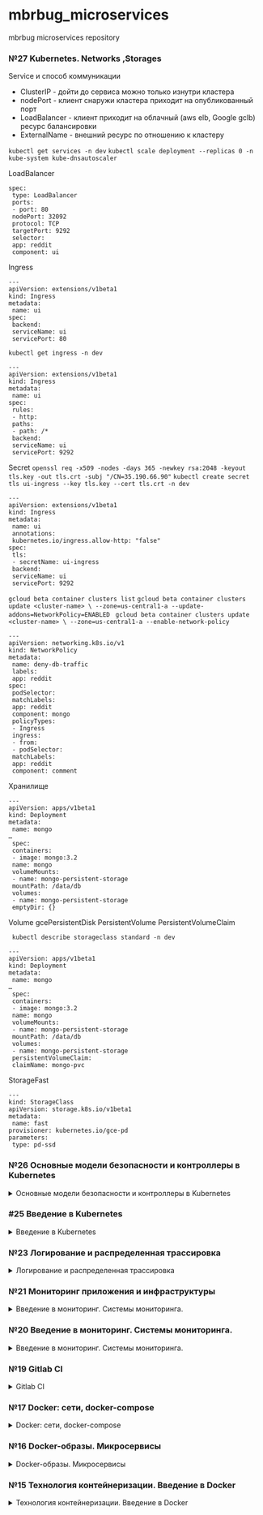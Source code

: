 # mbrbug_microservices
mbrbug microservices repository

### №27 Kubernetes. Networks ,Storages

Service и способ коммуникации
- ClusterIP - дойти до сервиса можно только изнутри кластера
- nodePort - клиент снаружи кластера приходит на опубликованный порт
- LoadBalancer - клиент приходит на облачный (aws elb, Google gclb) ресурс балансировки
- ExternalName - внешний ресурс по отношению к кластеру

`kubectl get services -n dev`
`kubectl scale deployment --replicas 0 -n kube-system kube-dnsautoscaler`

LoadBalancer
```
spec:
 type: LoadBalancer
 ports:
 - port: 80
 nodePort: 32092
 protocol: TCP
 targetPort: 9292
 selector:
 app: reddit
 component: ui
```

Ingress
```
---
apiVersion: extensions/v1beta1
kind: Ingress
metadata:
 name: ui
spec:
 backend:
 serviceName: ui
 servicePort: 80
```
`kubectl get ingress -n dev`

```
---
apiVersion: extensions/v1beta1
kind: Ingress
metadata:
 name: ui
spec:
 rules:
 - http:
 paths:
 - path: /*
 backend:
 serviceName: ui
 servicePort: 9292
```

Secret
`openssl req -x509 -nodes -days 365 -newkey rsa:2048 -keyout tls.key -out tls.crt -subj "/CN=35.190.66.90"`
`kubectl create secret tls ui-ingress --key tls.key --cert tls.crt -n dev`

```
---
apiVersion: extensions/v1beta1
kind: Ingress
metadata:
 name: ui
 annotations:
 kubernetes.io/ingress.allow-http: "false"
spec:
 tls:
 - secretName: ui-ingress
 backend:
 serviceName: ui
 servicePort: 9292
```

`gcloud beta container clusters list`
`gcloud beta container clusters update <cluster-name> \
 --zone=us-central1-a --update-addons=NetworkPolicy=ENABLED
`
`gcloud beta container clusters update <cluster-name> \
 --zone=us-central1-a --enable-network-policy`

```
---
apiVersion: networking.k8s.io/v1
kind: NetworkPolicy
metadata:
 name: deny-db-traffic
 labels:
 app: reddit
spec:
 podSelector:
 matchLabels:
 app: reddit
 component: mongo
 policyTypes:
 - Ingress
 ingress:
 - from:
 - podSelector:
 matchLabels:
 app: reddit
 component: comment
```

Хранилище

```
---
apiVersion: apps/v1beta1
kind: Deployment
metadata:
 name: mongo
…
 spec:
 containers:
 - image: mongo:3.2
 name: mongo
 volumeMounts:
 - name: mongo-persistent-storage
 mountPath: /data/db
 volumes:
 - name: mongo-persistent-storage
 emptyDir: {}
```
Volume gcePersistentDisk
PersistentVolume
PersistentVolumeClaim


` kubectl describe storageclass standard -n dev`

```
---
apiVersion: apps/v1beta1
kind: Deployment
metadata:
 name: mongo
…
 spec:
 containers:
 - image: mongo:3.2
 name: mongo
 volumeMounts:
 - name: mongo-persistent-storage
 mountPath: /data/db
 volumes:
 - name: mongo-persistent-storage
 persistentVolumeClaim:
 claimName: mongo-pvc
```

StorageFast

```
---
kind: StorageClass
apiVersion: storage.k8s.io/v1beta1
metadata:
 name: fast
provisioner: kubernetes.io/gce-pd
parameters:
 type: pd-ssd
```

### №26 Основные модели безопасности и контроллеры в Kubernetes

<details>
  <summary>Основные модели безопасности и контроллеры в Kubernetes</summary>
Установка kubectl
https://kubernetes.io/docs/tasks/tools/install-kubectl/

Установка Minikube
https://kubernetes.io/docs/tasks/tools/install-minikube/

`minikube start`

Информацию о контекстах kubectl сохраняет в файле
`~/.kube/config`

Обычно порядок конфигурирования kubectl следующий:
Создать cluster:
`kubectl config set-cluster … cluster_name`
Создать данные пользователя (credentials)
`kubectl config set-credentials … user_name`
Создать контекст
```
kubectl config set-context context_name \
--cluster=cluster_name \
--user=user_name
```
Использовать контекст
`kubectl config use-context context_name`

Текущий контекст
`kubectl config current-context`
Список всех контекстов
`kubectl config get-contexts`

Запуск в Minikube
`kubectl apply -f ui-deployment.yml`
`kubectl get deployment`
`kubectl get pods`

```
kubectl get pods --selector component=ui
kubectl port-forward <pod-name> 8080:9292
```

###### Монтирование стандартного Volume для хранения данных вне контейнера
```
apiVersion: apps/v1beta2
kind: Deployment
…
 containers:
 - image: mongo:3.2
 name: mongo
 volumeMounts:
 - name: mongo-persistent-storage
 mountPath: /data/db
 volumes:
 - name: mongo-persistent-storage
 emptyDir: {}
```

##### Services
comment-service.yml
```
---
apiVersion: v1
kind: Service
metadata:
 name: comment
 labels:
 app: reddit
 component: post
spec:
 ports:
 - port: 9292
 protocol: TCP
 targetPort: 9292
 selector:
 app: reddit
 component: comment
```

`kubectl describe service comment `
`kubectl exec -ti <pod-name> nslookup comment`
`kubectl port-forward <pod-name> 9292:9292`
`kubectl logs post-56bbbf6795-7btnm`

```
---
apiVersion: v1
kind: Service
metadata:
 name: comment-db
 labels:
 app: reddit
 component: mongo
 comment-db: "true"
spec:
 ports:
 - port: 27017
 protocol: TCP
 targetPort: 27017
 selector:
 app: reddit
 component: mongo
 comment-db: "true"
```

nodePort
```
spec:
 type: NodePort
 ports:
- nodePort: 32092
 port: 9292
 protocol: TCP
 targetPort: 9292
 selector:

```

`minikube services list`
` minikube addons list`

##### Namespaces
`kubectl get all -n kube-system --selector k8s-app=kubernetes-dashboard`
`minikube service kubernetes-dashboard -n kube-system`

dev-namespace.yml
```
---
apiVersion: v1
kind: Namespace
metadata:
 name: dev
```
`kubectl apply -f dev-namespace.yml`
`minikube service ui -n dev`
</details>

### #25 Введение в Kubernetes

<details>
  <summary>Введение в Kubernetes</summary>

##### пример Deployment манифест
```
apiVersion: apps/v1
kind: Deployment
metadata:
name: post-deployment
spec:
replicas: 1
# Указатель на то, какие поды нужно поддерживать в нужном количестве
selector:
matchLabels:
app: post
template:
metadata:
name: post-pod
labels:
app: post
spec:
containers:
- image: andrewmbr/post
name: post
```

```
apiVersion: apps/v1beta2
kind: Deployment
metadata:
 name: comment
…
 containers:
 - image: chromko/comment
 name: comment
 env:
 - name: COMMENT_DATABASE_HOST
 value: comment-db
```

`gcloud container clusters get-credentials cluster-1 --zone us-central1-a --project docker-182408`
`kubectl get nodes -o wide`
`kubectl describe service ui -n dev | grep NodePort`

##### Kubernetes The Hard Way
https://github.com/kelseyhightower/kubernetes-the-hard-way

</details>


### №23 Логирование и распределенная трассировка

<details>
  <summary>Логирование и распределенная трассировка</summary>

ветка logging-1
#### Elastic Stack
EFK и ELK
- ElasticSearch (TSDB и поисковый движок для хранения данных)
- Logstash (для агрегации и трансформации данных)
- Kibana (для визуализации)
или вместо Logstash - fluentd

##### docker/docker-compose-logging.yml
```
version: '3'
services:

fluentd:
build: ./fluentd
ports:
- "24224:24224"
- "24224:24224/udp"

elasticsearch:
image: elasticsearch
expose:
- 9200
ports:
- "9200:9200"

kibana:
image: kibana
ports:
- "5601:5601"
```

##### fluentd Dockerfile
```
FROM fluent/fluentd:v0.12
RUN gem install fluent-plugin-elasticsearch --no-rdoc --no-ri --version 1.9.5
RUN gem install fluent-plugin-grok-parser --no-rdoc --no-ri --version 1.0.0
ADD fluent.conf /fluentd/etc
```

fluentd.conf
```
<source>
  @type forward
  port 24224
  bind 0.0.0.0
</source>

<filter service.post>
  @type parser
  format json
  key_name log
</filter>

<filter service.ui>
  @type parser
  key_name log
  format grok
  grok_pattern %{RUBY_LOGGER}
</filter>

<filter service.ui>
  @type parser
  format grok
  grok_pattern service=%{WORD:service} \| event=%{WORD:event} \| request_id=%{GREEDYDATA:request_id} \| message='%{GREEDYDATA:message}'
  key_name message
  reserve_data true
</filter>

<filter service.ui>
  @type parser
  format grok
  grok_pattern service=%{WORD:service} \| event=%{WORD:event} \| path=%{URIPATH:path} \| request_id=%{GREEDYDATA:request_id} \| remote_addr=%{IPORHOST:remote_add$
  key_name message
  reserve_data false
</filter>

<match *.**>
  @type copy
  <store>
    @type elasticsearch
    host elasticsearch
    port 9200
    logstash_format true
    logstash_prefix fluentd
    logstash_dateformat %Y%m%d
    include_tag_key true
    type_name access_log
    tag_key @log_name
    flush_interval 1s
  </store>
  <store>
    @type stdout
  </store>
</match>
```

##### Структурированные логи
docker драйвер fluentd
```
    logging:
      driver: "fluentd"
      options:
        fluentd-address: localhost:24224
        tag: service.ui

```

#### Kibana

индекс fluentd
`fluentd-*`
##### фильтры Kibana
```
<filter service.post>
@type parser
format json
key_name log
</filter>
```
```
<match *.**>
  @type copy
  <store>
    @type elasticsearch
    host elasticsearch
    port 9200
    logstash_format true
    logstash_prefix fluentd
    logstash_dateformat %Y%m%d
    include_tag_key true
    type_name access_log
    tag_key @log_name
    flush_interval 1s
  </store>
  <store>
    @type stdout
  </store>
</match>
```

##### Неструктурированные логи
###### Парсинг
```
<filter service.post>
@type parser
format json
key_name log
</filter>
<filter service.ui>
@type parser
format /\[(?<time>[^\]]*)\] (?<level>\S+) (?<user>\S+)[\W]*service=(?<service>\S+)[\W]*event=(?<event>\S+)[\W]*
(?:path=(?<path>\S+)[\W]*)?request_id=(?<request_id>\S+)[\W]*(?:remote_addr=(?<remote_addr>\S+)[\W]*)?(?:method=
(?<method>\S+)[\W]*)?(?:response_status=(?<response_status>\S+)[\W]*)?(?:message='(?<message>[^\']*)[\W]*)?/
key_name log
</filter>
```

##### Распределенный трейсинг
```
services:
zipkin:
image: openzipkin/zipkin
ports:
- "9411:9411"
networks:
- front_net
- back_net
networks:
back_net:
front_net:
```
</details>

### №21 Мониторинг приложения и инфраструктуры

<details>
  <summary>Введение в мониторинг. Системы мониторинга.</summary>

Разворачиваем через docker-machine виртуалку

##### cAdvisor
cAdvisor собирает информацию о ресурсах потребляемых
контейнерами и характеристиках их работы
docker-compose
```
services:
...
cadvisor:
image: google/cadvisor:v0.29.0
volumes:
- '/:/rootfs:ro'
- '/var/run:/var/run:rw'
- '/sys:/sys:ro'
- '/var/lib/docker/:/var/lib/docker:ro'
ports:
- '8080:8080'
```
prometheus.yml
```
scrape_configs:
...
- job_name: 'cadvisor'
static_configs:
- targets:
- 'cadvisor:8080'
```
и пересборка образа prometheus_net
`docker build -t $USER_NAME/prometheus .`

##### Grafana
Визуализация метрик
```
services:
...
grafana:
image: grafana/grafana:5.0.0
volumes:
- grafana_data:/var/lib/grafana
environment:
- GF_SECURITY_ADMIN_USER=admin
- GF_SECURITY_ADMIN_PASSWORD=secret
depends_on:
- prometheus
ports:
- 3000:3000
...
volumes:
grafana_data:
```
добавляем источники данных, дашборды
сбор метрик
rate()
histogram_quantile()

##### Alerting
Alertmanager в Prometheus
```
FROM prom/alertmanager:v0.14.0
ADD config.yml /etc/alertmanager/
```
config.yml
```
global:
slack_api_url:
'https://hooks.slack.com/services/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'
#Заменяем на свои значения
route:
receiver: 'slack-notifications'
receivers:
- name: 'slack-notifications'
slack_configs:
- channel: '#userchannel' #Заменяем на свои значения
```
docker-compose
```
services:
...
alertmanager:
image: ${USER_NAME}/alertmanager
command:
- '--config.file=/etc/alertmanager/config.yml'
ports:
- 9093:9093
```
##### alert rules
monitoring/prometheus/alerts.yml
```
groups:
- name: alert.rules
rules:
- alert: InstanceDown
expr: up == 0 # любое PromQL выражение
for: 1m # В течении какого времени, по умолчанию 0
labels: # Дополнительные метки
severity: page
annotations:
description: '{{ $labels.instance }} of job {{ $labels.job }} has been down for
more than 1 minute'
summary: 'Instance {{ $labels.instance }} down'
```

правила в настройках
```
rule_files:
- "alerts.yml"
alerting:
alertmanagers:
- scheme: http
static_configs:
- targets:
- "alertmanager:9093"
```
##### Метрики через настройки Docker
docker daemon.json
```
{
  "metrics-addr" : "127.0.0.1:9323",
  "experimental" : true
}
```
prometheus job
```
- job_name: 'docker'
    static_configs:
      - targets: ['10.132.0.21:9323']
```
##### Telegraf от InfluxDB
docker-compose
```
telegraf:
  image: ${USERNAME1}/telegraf
  volumes:
   - '/var/run/docker.sock:/var/run/docker.sock'
  networks:
   - prometheus_net

 influxdb:
  image: influxdb
  volumes:
   - 'influxdb_data:/var/lib/influxdb'
  networks:
   - prometheus_net
```
job
```
- job_name: 'telegraf'
  static_configs:
    - targets: ['telegraf:9126']
```
##### импорт источников и дашбордов в Grafana
provisioning/dashboards/my_dashboards.yml
provisioning/datasources/my_datasource.yml

##### Сбор метрик со Stackdriver c помощью образа Docker
```
stackdriver-exporter:
  image: andrewmbr/stackdriver
  ports:
   - 9255:9255
  networks:
   - prometheus_net
  environment:
   - GOOGLE_APPLICATION_CREDENTIALS=/opt/gcp-key/gcp-key.json
   - STACKDRIVER_EXPORTER_GOOGLE_PROJECT_ID=docker-266911
   - STACKDRIVER_EXPORTER_MONITORING_METRICS_TYPE_PREFIXES=compute.googleapis.com/instance/cpu,compute.googleapis.com/instance/disk
```
##### proxy trickster
```
trickster:
 image: tricksterio/trickster
 networks:
  - prometheus_net
 environment:
  - TRK_ORIGIN=http://prometheus:9090
  - TRK_ORIGIN_TYPE=prometheus
  - TRK_PROXY_PORT=8000
  - TRK_METRICS_PORT=8001
 ports:
   - '8000:8000'
   - '8001:8001'
```
а в графане указываем порт 8000
</details>

### №20 Введение в мониторинг. Системы мониторинга.
<details>
  <summary>Введение в мониторинг. Системы мониторинга.</summary>

Запуск prometheus
```
docker run --rm -p 9090:9090 -d --name prometheus prom/prometheus:v2.1.0
```
Targets (цели) - представляют собой системы или процессы, за
которыми следит Prometheus конфиг файл Prometheus
```
--- global:
  scrape_interval: '5s' scrape_configs:
  - job_name: 'prometheus'
    static_configs:
      - targets:
        - 'localhost:9090'
  - job_name: 'ui'
    static_configs:
      - targets:
        - 'ui:9292'
  - job_name: 'comment'
    static_configs:
      - targets:
        - 'comment:9292'
  - job_name: 'node'
    static_configs:
     - targets:
       - 'node-exporter:9100'
  - job_name: 'mongodb'
    static_configs:
     - targets:
       - 'mongodb-exporter:9216'
  - job_name: 'cloudprober'
    scrape_interval: 10s
    static_configs:
     - targets:
       - 'cloudprober-exporter:9313'
```
       Создаем "свой" Prometheus
```
FROM prom/prometheus:v2.1.0 ADD prometheus.yml /etc/prometheus/
```
prometheus в docker-compose
```
services: ...
  prometheus:
    image: ${USERNAME}/prometheus
    ports:
      - '9090:9090'
    volumes:
      - prometheus_data:/prometheus
    command:
      - '--config.file=/etc/prometheus/prometheus.yml'
      - '--storage.tsdb.path=/prometheus'
      - '--storage.tsdb.retention=1d' volumes:
  prometheus_data:
```
##### Сбор метрик хоста
###### Node exporter
образ docker
```
node-exporter:
 image: prom/node-exporter:v0.15.2
 user: root
 volumes:
 - /proc:/host/proc:ro
 - /sys:/host/sys:ro
 - /:/rootfs:ro
 command:
 - '--path.procfs=/host/proc'
 - '--path.sysfs=/host/sys'
 - '--collector.filesystem.ignored-mount-points="^/(sys|proc|dev|host|etc)($$|/)"'
 ```
 в конфиг самого prometheus
 ```
 scrape_configs: ...
 - job_name: 'node'
 static_configs:
 - targets:
 - 'node-exporter:9100'
 ```
##### mongodb_exporter
в конфиг docker-compose
```
mongodb-exporter:
    image: bitnami/mongodb-exporter:${MONGO_EXP_VER}
    networks:
      - prometheus_net
      - back_net
    environment:
      MONGODB_URI: "mongodb://post_db:27017"
```
в конфиг самого prometheus
```
- job_name: 'mongodb'
  static_configs:
   - targets:
     - 'mongodb-exporter:9216'
```
##### cloudprober
###### Dockerfile
```
FROM cloudprober/cloudprober COPY cloudprober.cfg /etc/cloudprober.cfg ENTRYPOINT ["/cloudprober", "--logtostderr"]
```
###### /etc/cloudprober.cfg конфиг в образе
```
probe {
  name: "google_homepage"
  type: HTTP
  targets {
    host_names: "www.google.com"
  }
  interval_msec: 5000 # 5s
  timeout_msec: 1000 # 1s
}
probe {
    name: "ui_page"
    type: HTTP
    targets {
        host_names: "35.205.115.90"
    }
    http_probe {
      protocol: HTTP
      port: 9292
    }
    interval_msec: 5000 # Probe every 5s
    }
probe {
    name: "comment"
    type: HTTP
    targets {
        host_names: "comment"
    }
    http_probe {
      protocol: HTTP
      port: 9292
    }
    interval_msec: 5000 # Probe every 5s
    }
```
###### docker-compose
```
cloudprober-exporter:
  image: ${USERNAME1}/cloudprober
  networks:
    - prometheus_net
    - back_net
    - front_net
```
###### prometheus.yml
```
cloudprober-exporter:
  image: ${USERNAME1}/cloudprober
  networks:
    - prometheus_net
    - back_net
    - front_net
```
##### Makefile
```
.DEFAULT_GOAL := help REGISTRY = andrewmbr help:
        echo Build docker images and pushing them to hub. Example: make 'docker-all' docker-all: docker-ui docker-comment docker-post docker-prometheus
docker-cloudprober docker-all-push docker-ui:
        cd ../src/ui && docker build -t ${REGISTRY}/ui . docker-comment:
        cd ../src/comment && docker build -t ${REGISTRY}/comment . docker-post:
        cd ../src/post-py && docker build -t ${REGISTRY}/post . docker-cloudprober:
        cd ../monitoring/cloudprober && docker build -t ${REGISTRY}/cloudprober . docker-mongodb-exporter:
        cd ../monitoring/mongodb-exporter && docker build -t ${REGISTRY}/mongodb-exporter . docker-prometheus:
        cd ../monitoring/prometheus && docker build -t ${REGISTRY}/prometheus . docker-all-push: docker-ui-push docker-comment-push docker-post-push
docker-cloudprober-push docker-prometheus-push docker-ui-push:
        docker push andrewmbr/ui:latest docker-comment-push:
        docker push andrewmbr/comment:latest docker-post-push:
        docker push andrewmbr/post:latest
docker-cloudprober-push:
        docker push andrewmbr/cloudprober:latest

docker-prometheus-push:
        docker push andrewmbr/ui:latest
```

</details>

### №19 Gitlab CI
<details>
  <summary>Gitlab CI</summary>

Gitlab CI Omnibus
```
web:
  image: 'gitlab/gitlab-ce:latest'
  restart: always
  hostname: 'gitlab.example.com'
  environment:
    GITLAB_OMNIBUS_CONFIG: |
      external_url 'http://35.205.115.90/'
      # Add any other gitlab.rb configuration here, each on its own line
  ports:
    - '80:80'
    - '443:443'
    - '22:22'
  volumes:
    - '/srv/gitlab/config:/etc/gitlab'
    - '/srv/gitlab/logs:/var/log/gitlab'
    - '/srv/gitlab/data:/var/opt/gitlab'
```
Регистация первого пользователя, создание проекта
добавление еще одного удаленного репо и push в него
`git remote add gitlab http://<your-vm-ip>/homework/example.git`
`git push gitlab gitlab-ci-1`

создание файла .gitlab-ci.yml
создание runner
```
docker run -d --name gitlab-runner --restart always \
-v /srv/gitlab-runner/config:/etc/gitlab-runner \
-v /var/run/docker.sock:/var/run/docker.sock \
gitlab/gitlab-runner:latest
```
```
 docker exec -it gitlab-runner gitlab-runner register --run-untagged --locked=false
```

Директива only описывает список условий, которые должны быть
истинны, чтобы job мог запуститься.
Регулярное выражение слева означает, что должен стоять
semver тэг в git, например, 2.4.10

```
only:
 - /^\d+\.\d+\.\d+/
```
```
git tag 2.4.10
git push gitlab gitlab-ci-1 --tags
```
</details>

### №17 Docker: сети, docker-compose
<details>
  <summary>Docker: сети, docker-compose</summary>
Базовое имя проекта задается именем папки. Возможно переопределить ключем
```
-p, --project-name NAME     Specify an alternate project name
                              (default: directory name)
```
##### Сети в Docker
- none (только loopback)
- host (доступ к собственному пространству хоста)
- bridge (у контейнеров, которые используют одинаковую сеть, есть своя собственная подсеть, и они могут передавать данные друг другу по умолчанию)

```
--name <name> (можно задать только 1 имя)
--network-alias <alias-name> (можно задать множество алиасов)
```
по алиасу можно обращаться к контейнеру

`docker network connect <network> <container>`
подключение контейнера к сети

##### Docker-compose

docker-compose.yml
```
version: '3.3'
services:
  post_db:
    image: mongo:3.2
    volumes:
      - post_db:/data/db
    networks:
      - reddit
  ui:
    build: ./ui
    image: ${USERNAME}/ui:1.0
    ports:
      - 9292:9292/tcp
    networks:
      - reddit
  post:
    build: ./post-py
    image: ${USERNAME}/post:1.0
    networks:
      - reddit
  comment:
    build: ./comment
    image: ${USERNAME}/comment:1.0
    networks:
      - reddit

volumes:
  post_db:

networks:
  reddit:
```
несколько сетей
```
networks:
  - front_net
  - back_net
```

##### docker-compose.override.yml
Файл для переопределения существующих сервисов или определения новых
```
services:
 ui:
   command: puma --debug -w 2
```
переоределяем параметры запуска приложения в контейнере ui
</details>

### №16 Docker-образы. Микросервисы

<details>
  <summary>Docker-образы. Микросервисы</summary>

Разбиение приложения на 4 компонента: post, comment, ui и БД Mongo
Для каждого компонента создан Docker образ и Dockerfile
```
FROM ubuntu:16.04
RUN apt-get update \
    && apt-get install -y ruby-full ruby-dev build-essential \
    && gem install bundler --no-ri --no-rdoc

ENV APP_HOME /app
RUN mkdir $APP_HOME

WORKDIR $APP_HOME
ADD Gemfile* $APP_HOME/
RUN bundle install
ADD . $APP_HOME

ENV POST_SERVICE_HOST post
ENV POST_SERVICE_PORT 5000
ENV COMMENT_SERVICE_HOST comment
ENV COMMENT_SERVICE_PORT 9292

CMD ["puma"]
```
`docker run -d --network=reddit --network-alias=comment andrewmbr/comment:1.0`

##### Docker network
`docker network create reddit`
```
docker run -d --network=reddit \
--network-alias=post_db --network-alias=comment_db mongo:latest
docker run -d --network=reddit \
--network-alias=post <your-dockerhub-login>/post:1.0
docker run -d --network=reddit \
--network-alias=comment <your-dockerhub-login>/comment:1.0
docker run -d --network=reddit \
-p 9292:9292 <your-dockerhub-login>/ui:1.0
```
##### Переменные в командной строке
формат -e или --env POST_SERVICE_HOST=post_al
```
docker run -d --network=reddit --network-alias=db_post --network-alias=db_comment mongo:latest \
...
docker run -d --network=reddit -p 9292:9292 --env POST_SERVICE_HOST=post_al --env COMMENT_SERVICE_HOST=comment_al andrewmbr/ui:1.0
```
##### Образ на основе Alpine Linux
`FROM alpine:3.7`

##### Создание томов
`docker volume create reddit_db`
```
docker run -d --network=reddit --network-alias=post_db \
--network-alias=comment_db -v reddit_db:/data/db mongo:latest
```
</details>

### №15 Технология контейнеризации. Введение в Docker

<details>
  <summary>Технология контейнеризации. Введение в Docker</summary>

##### docker, docker-machine, docker-compose docker
run, info, diff, ps, image, images, start, attach, stop, exec, create, commit kill, system df, rm, rmi, inspect `docker rm $(docker ps -a -q)`

##### docker-machine:
`docker-machine create <имя>`
eval $(docker-machine env <имя>)
eval $(docker-machine env --unset)
'export GOOGLE_PROJECT=ваш-проект'
```
docker-machine create
--driver google \
 --google-machine-image https://www.googleapis.com/compute/v1/projects/ubuntuos-cloud/global/images/family/ubuntu-1604-lts \
 --google-machine-type n1-standard-1 \
 --google-zone europe-west1-b \
 docker-host
```
`docker-machine ls`

##### Dockerfile
```
FROM ubuntu:16.04
RUN apt-get update
COPY mongod.conf /etc/mongod.conf
CMD ["/start.sh"]
```
`docker build -t reddit:latest .`
`docker tag reddit:latest <your-login>/otus-reddit:1.0`
</details>
